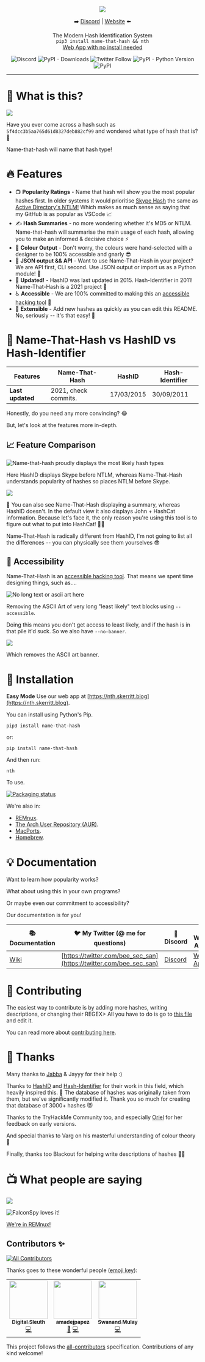 <p align="center">

<img src="logo.gif">
<p align="center">➡️ <a href="http://discord.skerritt.blog">Discord</a> | <a href="https://nth.skerritt.blog">Website</a> ⬅️</p>
<p align="center">The Modern Hash Identification System<br>
<code>pip3 install name-that-hash && nth</code>
  <br>
  <a href="https://nth.skerritt.blog">Web App with no install needed</a>
</p>

<p align="center">
  <img alt="Discord" src="https://img.shields.io/discord/754001738184392704"> <img alt="PyPI - Downloads" src="https://pepy.tech/badge/name-that-hash/month">  <img alt="Twitter Follow" src="https://img.shields.io/twitter/follow/bee_sec_san?style=social"> <img alt="PyPI - Python Version" src="https://img.shields.io/pypi/pyversions/name-that-hash"> <img alt="PyPI" src="https://img.shields.io/pypi/v/name-that-hash">
</p>
<hr>

# 🤔 What is this?

![](images/demo_smaller.gif)

Have you ever come across a hash such as `5f4dcc3b5aa765d61d8327deb882cf99` and wondered what type of hash that is? 🤔

Name-that-hash will name that hash type! 

# 🔥 Features
* 📺 **Popularity Ratings** - Name that hash will show you the most popular hashes first. In older systems it would prioritise [Skype Hash](https://en.wikipedia.org/wiki/Skype_security) the same as [Active Directory's NTLM!](https://docs.microsoft.com/en-us/windows-server/security/kerberos/ntlm-overview) Which makes as much sense as saying that my GitHub is as popular as VSCode 📈
* ✍ **Hash Summaries** - no more wondering whether it's MD5 or NTLM. Name-that-hash will summarise the main usage of each hash, allowing you to make an informed & decisive choice ⚡
* 🌈 **Colour Output** - Don't worry, the colours were hand-selected with a designer to be 100% accessible and gnarly 😎
* 🤖 **JSON output && API** - Want to use Name-That-Hash in your project? We are API first, CLI second. Use JSON output or import us as a Python module! 💾
* 👵 **Updated!** - HashID was last updated in 2015. Hash-Identifier in 2011! Name-That-Hash is a 2021 project 🦧
* ♿ **Accessible** - We are 100% committed to making this an [accessible hacking tool](https://skerritt.blog/a11y/) 🙏
* 🎫 **Extensible** - Add new hashes as quickly as you can edit this README. No, seriously -- it's that easy! 🎱

# 🥊 Name-That-Hash vs HashID vs Hash-Identifier

| **Features** | Name-That-Hash | HashID | Hash-Identifier |
| ---- | ---- | ---- | ---- |
| **Last updated** | 2021, check commits. | 17/03/2015 | 30/09/2011 |

Honestly, do you need any more convincing? 😂

But, let's look at the features more in-depth.

## 📈 Feature Comparison

![Name-that-hash proudly displays the most likely hash types](images/example1.png)

Here HashID displays Skype before NTLM, whereas Name-That-Hash understands popularity of hashes so places NTLM before Skype.

![](images/hashid.png)

📕 You can also see Name-That-Hash displaying a summary, whereas HashID doesn't. In the default view it also displays John + HashCat information. Because let's face it, the only reason you're using this tool is to figure out what to put into HashCat! 🐱‍🚀

Name-That-Hash is radically different from HashID, I'm not going to list all the differences -- you can physically see them yourselves 😎

## 💌 Accessibility

Name-That-Hash is an [accessible hacking tool](https://skerritt.blog/a11y/). That means we spent time designing things, such as....

![No long text or ascii art here](images/accessible.png)

Removing the ASCII Art of very long "least likely" text blocks using `--accessible`.

Doing this means you don't get access to least likely, and if the hash is in that pile it'd suck. So we also have `--no-banner`.

![](images/no-banner.png)

Which removes the ASCII art banner.

# 🔨 Installation

**Easy Mode** Use our web app at [https://nth.skerritt.blog](https://nth.skerritt.blog).

You can install using Python's Pip.

```
pip3 install name-that-hash
```

or:

```
pip install name-that-hash
```

And then run:

```
nth
```

To use.

[![Packaging status](https://repology.org/badge/vertical-allrepos/name-that-hash.svg)](https://repology.org/project/name-that-hash/versions)

We're also in:
* [REMnux](https://remnux.org/).
* [The Arch User Repository (AUR)](https://aur.archlinux.org/packages/python-name-that-hash).
* [MacPorts](https://ports.macports.org/port/name-that-hash/summary).
* [Homebrew](https://formulae.brew.sh/formula/name-that-hash).

# 💡 Documentation
Want to learn how popularity works?

What about using this in your own programs?

Or maybe even our commitment to accessibility?

Our documentation is for you!

| 📚 **Documentation** | 🐦 **My Twitter (@ me for questions)** | 🎳 **Discord** | 🧩 **Web App**
| --------------- | ----------------------------------- | ---------------- | ---------------- | 
| [Wiki](https://github.com/HashPals/Name-That-Hash/wiki) | [https://twitter.com/bee_sec_san](https://twitter.com/bee_sec_san) | [Discord](https://discord.gg/zYTM3rZM4T) | [Web App](https://nth.skerritt.blog) |

# 🙏 Contributing

The easiest way to contribute is by adding more hashes, writing descriptions, or changing their REGEX> All you have to do is go to [this file](https://github.com/HashPals/Name-That-Hash/blob/main/name_that_hash/hashes.py) and edit it.

You can read more about [contributing here](https://github.com/HashPals/Name-That-Hash/wiki/Contributing).

# 💌 Thanks

Many thanks to [Jabba](https://github.com/JabbaTheBunny) & Jayyy for their help :)

Thanks to [HashID](https://github.com/psypanda/hashID) and [Hash-Identifier](https://code.google.com/archive/p/hash-identifier/) for their work in this field, which heavily inspired this. 💝 The database of hashes was originally taken from them, but we've significantly modified it. Thank you so much for creating that database of 3000+ hashes 😻

Thanks to the TryHackMe Community too, and especially [Oriel](https://twitter.com/OrielOrielOriel) for her feedback on early versions.

And special thanks to Varg on his masterful understanding of colour theory 🌈

Finally, thanks too Blackout for helping write descriptions of hashes 🐱‍👤

# 📺 What people are saying
<a href="https://www.youtube.com/watch?v=pems0PD7L2g"><img src="images/xss_rat.png"></img></a>

![FalconSpy loves it!](images/falconspy.png)

[We're in REMnux!](https://twitter.com/REMnux/status/1355874578405466114)

## Contributors ✨

<!-- ALL-CONTRIBUTORS-BADGE:START - Do not remove or modify this section -->
[![All Contributors](https://img.shields.io/badge/all_contributors-3-orange.svg?style=flat-square)](#contributors-)
<!-- ALL-CONTRIBUTORS-BADGE:END -->

Thanks goes to these wonderful people ([emoji key](https://allcontributors.org/docs/en/emoji-key)):

<!-- ALL-CONTRIBUTORS-LIST:START - Do not remove or modify this section -->
<!-- prettier-ignore-start -->
<!-- markdownlint-disable -->
<table>
  <tr>
    <td align="center"><a href="https://github.com/digitalsleuth"><img src="https://avatars.githubusercontent.com/u/62841822?v=4?s=100" width="100px;" alt=""/><br /><sub><b>Digital Sleuth</b></sub></a><br /><a href="https://github.com/HashPals/Name-That-Hash/commits?author=digitalsleuth" title="Code">💻</a></td>
    <td align="center"><a href="https://github.com/amadejpapez"><img src="https://avatars.githubusercontent.com/u/63184600?v=4?s=100" width="100px;" alt=""/><br /><sub><b>amadejpapez</b></sub></a><br /><a href="https://github.com/HashPals/Name-That-Hash/issues?q=author%3Aamadejpapez" title="Bug reports">🐛</a> <a href="https://github.com/HashPals/Name-That-Hash/commits?author=amadejpapez" title="Code">💻</a></td>
    <td align="center"><a href="http://swanandx.github.io"><img src="https://avatars.githubusercontent.com/u/73115739?v=4?s=100" width="100px;" alt=""/><br /><sub><b>Swanand Mulay</b></sub></a><br /><a href="https://github.com/HashPals/Name-That-Hash/commits?author=swanandx" title="Code">💻</a></td>
  </tr>
</table>

<!-- markdownlint-restore -->
<!-- prettier-ignore-end -->

<!-- ALL-CONTRIBUTORS-LIST:END -->

This project follows the [all-contributors](https://github.com/all-contributors/all-contributors) specification. Contributions of any kind welcome!

